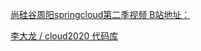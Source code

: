 
[尚硅谷周阳springcloud第二季视频 B站地址：](https://www.bilibili.com/video/BV18E411x7eT?from=search&seid=11303564036825263144)

[李大龙 / cloud2020 代码库](https://gitee.com/lixiaogou/cloud2020)